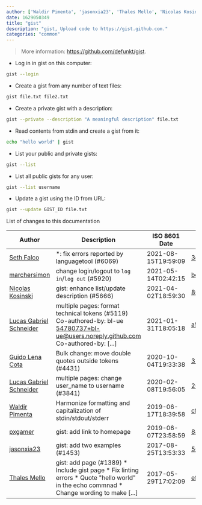 ```yaml
---
author: ['Waldir Pimenta', 'jasonxia23', 'Thales Mello', 'Nicolas Kosinski', 'Lucas Gabriel Schneider', 'pxgamer', 'Guido Lena Cota', 'Seth Falco', 'marchersimon']
date: 1629050349
title: "gist"
description: "gist, Upload code to https://gist.github.com."
categories: "common"
---
```

> More information: <https://github.com/defunkt/gist>.

- Log in in gist on this computer:

```bash
gist --login
```

- Create a gist from any number of text files:

```bash
gist file.txt file2.txt
```

- Create a private gist with a description:

```bash
gist --private --description "A meaningful description" file.txt 
```

- Read contents from stdin and create a gist from it:

```bash
echo "hello world" | gist
```

- List your public and private gists:

```bash
gist --list
```

- List all public gists for any user:

```bash
gist --list username
```

- Update a gist using the ID from URL:

```bash
gist --update GIST_ID file.txt
```
List of changes to this documentation


Author | Description | ISO 8601 Date | GitHub link
------|-----|-----|-----
[Seth Falco](mailto:seth@falco.fun) | *: fix errors reported by languagetool (#6069) | 2021-08-15T19:59:09 | [3e4c519004a4](https://github.com/tldr-pages/tldr/commit/3e4c519004a471c861cdc609fd7239ee3355671c)
[marchersimon](mailto:50295997+marchersimon@users.noreply.github.com) | change login/logout to `log in`/`log out` (#5920) | 2021-05-14T02:42:15 | [be88cdda9201](https://github.com/tldr-pages/tldr/commit/be88cdda9201a6262af27d8788e222b5df98cc9c)
[Nicolas Kosinski](mailto:nicolas.kosinski@vidal.fr) | gist: enhance list/update description (#5666) | 2021-04-02T18:59:30 | [80c2d46b46de](https://github.com/tldr-pages/tldr/commit/80c2d46b46deb6735b262f13109001f0a3ebfcaa)
[Lucas Gabriel Schneider](mailto:casdpa@gmail.com) | multiple pages: format technical tokens (#5119) Co-authored-by: bl-ue <54780737+bl-ue@users.noreply.github.com> Co-authored-by: [...] | 2021-01-31T18:05:18 | [a5fe31bc47ae](https://github.com/tldr-pages/tldr/commit/a5fe31bc47aece3efa5e66b52b3cf384f27d5d72)
[Guido Lena Cota](mailto:guido.lenacota@kreuzwerker.de) | Bulk change: move double quotes outside tokens (#4431) | 2020-10-04T19:33:38 | [354d4b8748ee](https://github.com/tldr-pages/tldr/commit/354d4b8748ee58813dd6830ced7c3b11067255d7)
[Lucas Gabriel Schneider](mailto:lucas.schneider@sap.com) | multiple pages: change user_name to username (#3841) | 2020-02-08T19:56:05 | [26e019b295f1](https://github.com/tldr-pages/tldr/commit/26e019b295f1782e6dd695b03108f061946327e8)
[Waldir Pimenta](mailto:waldyrious@gmail.com) | Harmonize formatting and capitalization of stdin/stdout/stderr | 2019-06-17T18:39:58 | [cf25745db1d8](https://github.com/tldr-pages/tldr/commit/cf25745db1d86744c762e15e6a2ba04ef9f9acc1)
[pxgamer](mailto:owzie123@gmail.com) | gist: add link to homepage | 2019-06-07T23:58:59 | [8af2ae09a308](https://github.com/tldr-pages/tldr/commit/8af2ae09a308550515eb9f501c658710dfea90d7)
[jasonxia23](mailto:xia_da_yu@126.com) | gist: add two examples (#1453) | 2017-08-25T13:53:33 | [563ccc9b2ae3](https://github.com/tldr-pages/tldr/commit/563ccc9b2ae3df3ec53724a5333b75cd66aa6a47)
[Thales Mello](mailto:thalesmello@gmail.com) | gist: add page (#1389) * Include gist page * Fix linting errors * Quote "hello world" in the echo commnad * Change wording to make [...] | 2017-05-29T17:02:09 | [efedbb283593](https://github.com/tldr-pages/tldr/commit/efedbb28359321804b2f9be094328e72ecb5a8ef)

